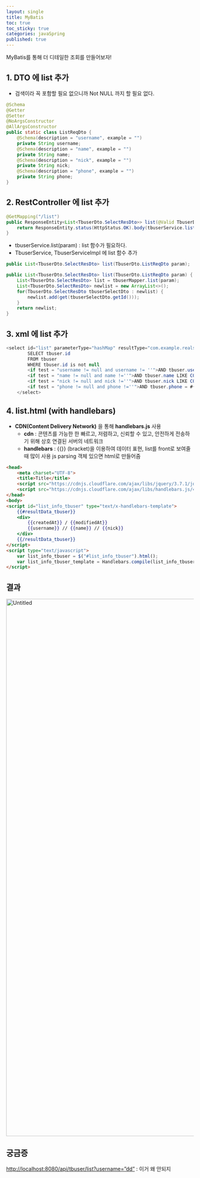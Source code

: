 ```yaml
---
layout: single
title: MyBatis
toc: true
toc_sticky: true
categories: javaSpring
published: true
---
```


MyBatis를 통해 더 디테일한 조회를 만들어보자!

## 1. DTO 에 list 추가

- 검색이라 꼭 포함할 필요 없으니까 Not NULL 까지 할 필요 없다.

```java
@Schema
@Getter
@Setter
@NoArgsConstructor
@AllArgsConstructor
public static class ListReqDto {
    @Schema(description = "username", example = "")
    private String username;
    @Schema(description = "name", example = "")
    private String name;
    @Schema(description = "nick", example = "")
    private String nick;
    @Schema(description = "phone", example = "")
    private String phone;
}
```

## 2. RestController 에 list 추가

```java
@GetMapping("/list")
public ResponseEntity<List<TbuserDto.SelectResDto>> list(@Valid TbuserDto.ListReqDto param) {
    return ResponseEntity.status(HttpStatus.OK).body(tbuserService.list(param));
}
```

- tbuserService.list(param) : list 함수가 필요하다.
- TbuserService, TbuserServiceImpl 에 list 함수 추가

```java
public List<TbuserDto.SelectResDto> list(TbuserDto.ListReqDto param);
```

```java
public List<TbuserDto.SelectResDto> list(TbuserDto.ListReqDto param) {
    List<TbuserDto.SelectResDto> list = tbuserMapper.list(param);
    List<TbuserDto.SelectResDto> newlist = new ArrayList<>();
    for(TbuserDto.SelectResDto tbuserSelectDto : newlist) {
        newlist.add(get(tbuserSelectDto.getId()));
    }
    return newlist;
}
```

## 3. xml 에 list 추가

```java
<select id="list" parameterType="hashMap" resultType="com.example.realspr.dto.TbuserDto$SelectResDto">
        SELECT tbuser.id
        FROM tbuser
        WHERE tbuser.id is not null
        <if test = "username != null and username != ''">AND tbuser.username = #{username}</if>
        <if test = "name != null and name !=''">AND tbuser.name LIKE CONCAT('%', #{name}, '%')</if>
        <if test = "nick != null and nick !=''">AND tbuser.nick LIKE CONCAT('%', #{nick}, '%')</if>
        <if test = "phone != null and phone !=''">AND tbuser.phone = #{phone}</if>
    </select>
```

## 4. list.html (with handlebars)

- **CDN(Content Delivery Network)** 을 통해 **handlebars.js** 사용
    - **cdn** : 콘텐츠를 가능한 한 빠르고, 저렴하고, 신뢰할 수 있고, 안전하게 전송하기 위해 상호 연결된 서버의 네트워크
    - **handlebars** : {{}} (bracket)을 이용하여 데이터 표현, list를 front로 보여줄때 많이 사용
    js parsing 객체 있으면 html로 만들어줌

```html
<head>
    <meta charset="UTF-8">
    <title>Title</title>
    <script src="https://cdnjs.cloudflare.com/ajax/libs/jquery/3.7.1/jquery.min.js" integrity="sha512-v2CJ7UaYy4JwqLDIrZUI/4hqeoQieOmAZNXBeQyjo21dadnwR+8ZaIJVT8EE2iyI61OV8e6M8PP2/4hpQINQ/g==" crossorigin="anonymous" referrerpolicy="no-referrer"></script>
    <script src="https://cdnjs.cloudflare.com/ajax/libs/handlebars.js/4.7.8/handlebars.min.js" integrity="sha512-E1dSFxg+wsfJ4HKjutk/WaCzK7S2wv1POn1RRPGh8ZK+ag9l244Vqxji3r6wgz9YBf6+vhQEYJZpSjqWFPg9gg==" crossorigin="anonymous" referrerpolicy="no-referrer"></script>
</head>
<body>
<script id="list_info_tbuser" type="text/x-handlebars-template">
    {{#resultData_tbuser}}
    <div>
        {{createdAt}} / {{modifiedAt}}
        {{username}} // {{name}} // {{nick}}
    </div>
    {{/resultData_tbuser}}
</script>
<script type="text/javascript">
    var list_info_tbuser = $("#list_info_tbuser").html();
    var list_info_tbuser_template = Handlebars.compile(list_info_tbuser);
</script>
```

## 결과
<img width="1440" alt="Untitled" src="https://github.com/KimGyeongLock/KimGyeongLock.github.io/assets/63464299/b122a44f-8db6-4884-a7f7-ca8e92e953f3">

## 궁금증

[http://localhost:8080/api/tbuser/list?username=”dd”](http://localhost:8080/api/tbuser/list?username=%E2%80%9Ddd%E2%80%9D) : 이거 왜 안되지
